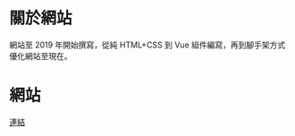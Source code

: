 # 關於網站
網站至 2019 年開始撰寫，從純 HTML+CSS 到 Vue 組件編寫，再到腳手架方式優化網站至現在。

# 網站
[連結](https://azpact.github.io/#/)
